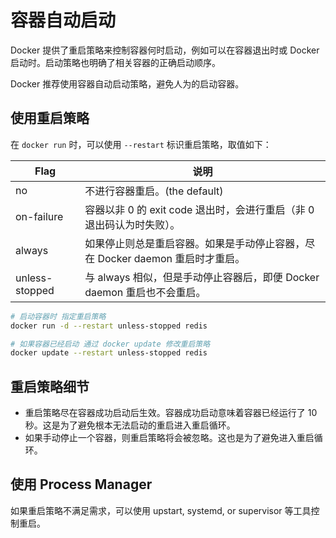 # 容器自动启动

Docker 提供了重启策略来控制容器何时启动，例如可以在容器退出时或 Docker 启动时。启动策略也明确了相关容器的正确启动顺序。

Docker 推荐使用容器自动启动策略，避免人为的启动容器。

## 使用重启策略

在 `docker run` 时，可以使用 `--restart` 标识重启策略，取值如下：

Flag | 说明
-|-
no | 不进行容器重启。(the default)
on-failure | 容器以非 0 的 exit code 退出时，会进行重启（非 0 退出码认为时失败）。
always | 如果停止则总是重启容器。如果是手动停止容器，尽在 Docker daemon 重启时才重启。
unless-stopped | 与 always 相似，但是手动停止容器后，即便 Docker daemon 重启也不会重启。

```sh
# 启动容器时 指定重启策略
docker run -d --restart unless-stopped redis

# 如果容器已经启动 通过 docker update 修改重启策略
docker update --restart unless-stopped redis
```

## 重启策略细节

- 重启策略尽在容器成功启动后生效。容器成功启动意味着容器已经运行了 10 秒。这是为了避免根本无法启动的重启进入重启循环。
- 如果手动停止一个容器，则重启策略将会被忽略。这也是为了避免进入重启循环。

## 使用 Process Manager

如果重启策略不满足需求，可以使用 upstart, systemd, or supervisor 等工具控制重启。
